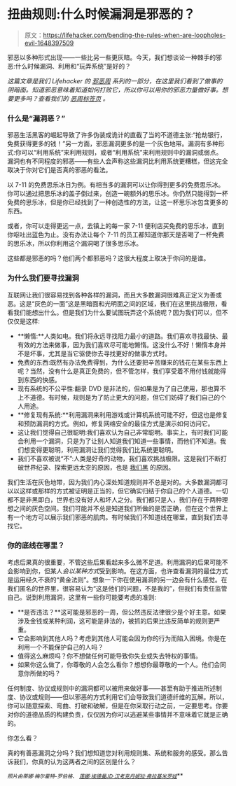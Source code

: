 # 扭曲规则:什么时候漏洞是邪恶的？

> 原文：<https://lifehacker.com/bending-the-rules-when-are-loopholes-evil-1648397509>

邪恶以多种形式出现——一些比另一些更灰暗。今天，我们想谈论一种棘手的邪恶:什么时候漏洞、利用和“玩弄系统”是好的？



*这篇文章是我们 Lifehacker 的* [*邪恶周*](https://lifehacker.com/welcome-to-lifehackers-fifth-annual-evil-week-1647621043) *系列的一部分，在这里我们看到了做事的阴暗面。知道邪恶意味着知道如何打败它，所以你可以用你的邪恶力量做好事。想要更多吗？查看我们的* [*恶周标签页*](http://lifehacker.com/tag/evilweek) *。*

### **什么是“漏洞恶？”**

邪恶生活黑客的崛起导致了许多伪装成诡计的直截了当的不道德主张:“抢劫银行，免费获得更多的钱！”另一方面，邪恶漏洞更多的是一个灰色地带。漏洞有多种形式:你可以“利用系统”来利用规则，或者“利用系统”来利用规则中的漏洞或弱点。漏洞也有不同程度的邪恶——有些人会声称这些漏洞比利用系统更糟糕，但这完全取决于你对它们是否真的邪恶的看法。

以 7-11 的免费思乐冰日为例。有相当多的漏洞可以让你得到更多的免费思乐冰。你可以通过把思乐冰的盖子倒过来，创造一碗额外的思乐冰。你仍然只能得到一杯免费的思乐冰，但是你已经找到了一种创造性的方法，让这一杯思乐冰包含更多的东西。

或者，你可以走得更远一点，去镇上的每一家 7-11 便利店买免费的思乐冰，直到你呕吐出蓝色为止。没有办法让每个 7-11 的员工都知道你那天是否喝了一杯免费的思乐冰，所以你利用这个漏洞喝了很多思乐冰。

这些都是邪恶的吗？他们两个都邪恶吗？这很大程度上取决于你问的是谁。

### 为什么我们要寻找漏洞

互联网让我们很容易找到各种各样的漏洞，而且大多数漏洞很难真正定义为善或恶。这是“灰色的一面”这是黑暗面和光明面之间的区域，我们在这里挑战极限，看看我们能想出什么。但是我们为什么要试图玩弄这个系统呢？因为我们可以，但不仅仅是这样:

*   **懒惰:**人类如电。我们将永远寻找阻力最小的道路。我们喜欢寻找最快、最有效的方法来做事，因为我们喜欢尽可能地懒惰。这没什么不好！懒惰本身并不是坏事，尤其是当它驱使你去寻找更好的做事方式时。
*   免费的东西:既然有办法免费得到，为什么还要把辛苦赚来的钱花在某些东西上呢？当然，没有什么是真正免费的，但不管怎样，我们享受着不用付钱就能得到东西的快感。
*   现有系统的不公平性:翻录 DVD 是非法的，但如果是为了自己使用，那也算不上不道德。有时候，规则是为了防止更大的问题，但它们妨碍了我们自己的个人用途。
*   **修复现有系统:**利用漏洞来利用游戏或计算机系统可能不好，但这也是修复和预防漏洞的方式。例如，修复网络安全的最佳方式是演示如何访问它。
*   这让我们觉得自己很聪明:我们喜欢认为自己非常聪明。事实上，有时我们可能会利用一个漏洞，只是为了让别人知道我们知道一些事情，而他们不知道。我们想变得更聪明，利用漏洞让我们觉得我们比系统更聪明。
*   我们不喜欢被说“不”:人类是好奇的动物，我们喜欢挑战极限。这是我们不断打破世界纪录、探索更远太空的原因，也是 [我们黑](http://lifehacker.com/why-we-hack-the-benefits-of-disobedience-5672997) 的原因。

我们生活在灰色地带，因为我们内心深处知道规则并不总是对的。大多数漏洞都可以以这样或那样的方式被证明是正当的，但它确实归结于你自己的个人道德。一切都不是非黑即白，世界也没有好人和坏人之分。我们都只是人，我们存在于两种理想之间的灰色空间。我们可能并不总是知道我们所做的是否正确，但在这个世界上有一个地方可以展示我们邪恶的肌肉。有时候我们不知道线在哪里，直到我们去寻找它。

### 你的底线在哪里？

考虑后果真的很重要，不管这些后果看起来多么微不足道。利用漏洞的后果可能不会影响到你，但某人*会以某种方式*受到影响。在这方面，也许查看漏洞的最佳方式是运用经久不衰的“黄金法则”。想象一下你在使用漏洞的另一边会有什么感觉。在我们匿名的世界里，很容易认为“这是他们的问题，不是我的”，但我们有责任监管自己。说到利用漏洞，这里有一些你可能要考虑的准则:

*   **是否违法？**这可能是邪恶的一周，但公然违反法律很少是个好主意。如果涉及金钱或某种利润，这可能是非法的，被抓的后果比违反简单的规则更严重。
*   它会影响到其他人吗？考虑到其他人可能会因为你的行为而陷入困境。你是在利用一个不能保护自己的人吗？
*   值得这么麻烦吗？你不想做任何可能导致你失业或失去特权的事情。
*   如果你这么做了，你尊敬的人会怎么看你？想想你最尊敬的一个人。他们会同意你所做的吗？

任何制度、协议或规则中的漏洞都可以被用来做好事——甚至有助于推进所述制度、协议或规则——但以邪恶的方式利用它们会导致我们道德纤维的瓦解。所以，你可以随意探索、弯曲、打破和破解，但是在你采取行动之前，一定要思考。你要对你的道德品质的构建负责，仅仅因为你可以逃避某些事情并不意味着它就是正确的。

你怎么看？

真的有善恶漏洞之分吗？我们想知道您对利用规则集、系统和服务的感受。那么告诉我们，你真的认为这两者之间的区别是什么？

<small>*照片由蒂娜·梅尔霍特-罗伯格、*</small> [<small>*莲娜·埃德曼*</small>](https://www.flickr.com/photos/lenore-m/2599969114)<small></small>*[<small>*JD·汉考克*</small>](https://www.flickr.com/photos/jdhancock/3618602355)<small></small>*[<small>*丹妮拉·弗拉基米罗娃*</small>](https://www.flickr.com/photos/danielavladimirova/5961778788)**